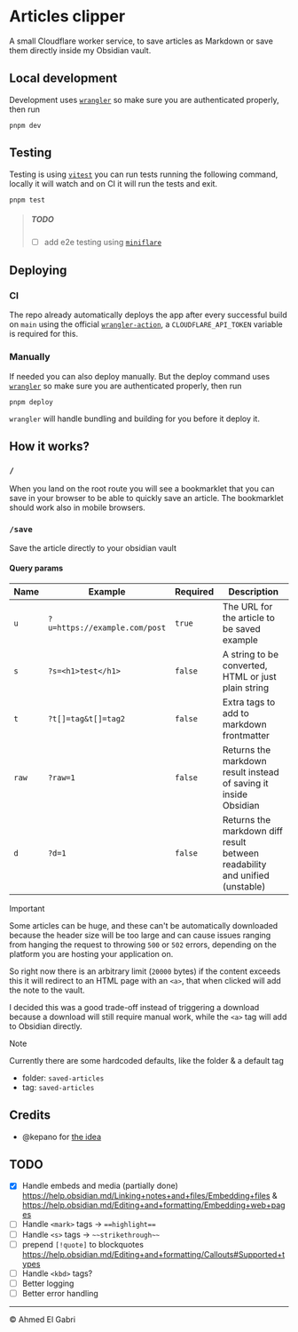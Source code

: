 # Articles clipper

A small Cloudflare worker service, to save articles as Markdown or save them
directly inside my Obsidian vault.

## Local development

Development uses
[`wrangler`](https://developers.cloudflare.com/workers/wrangler/) so make sure
you are authenticated properly, then run

```shell
pnpm dev
```

## Testing

Testing is using [`vitest`](https://vitest.dev) you can run tests running the
following command, locally it will watch and on CI it will run the tests and
exit.

```shell
pnpm test
```

> ##### TODO
>
> - [ ] add e2e testing using
>       [`miniflare`](https://github.com/cloudflare/workers-sdk/tree/main/packages/miniflare)

## Deploying

### CI

The repo already automatically deploys the app after every successful build on
`main` using the official
[`wrangler-action`](https://github.com/cloudflare/wrangler-action), a
`CLOUDFLARE_API_TOKEN` variable is required for this.

### Manually

If needed you can also deploy manually. But the deploy command uses
[`wrangler`](https://developers.cloudflare.com/workers/wrangler/) so make sure
you are authenticated properly, then run

```shell
pnpm deploy
```

`wrangler` will handle bundling and building for you before it deploy it.

## How it works?

### `/`

When you land on the root route you will see a bookmarklet that you can save in
your browser to be able to quickly save an article. The bookmarklet should work
also in mobile browsers.

### `/save`

Save the article directly to your obsidian vault

#### Query params

| Name  | Example                       | Required | Description                                                                 |
| ----- | ----------------------------- | -------- | --------------------------------------------------------------------------- |
| `u`   | `?u=https://example.com/post` | `true`   | The URL for the article to be saved example                                 |
| `s`   | `?s=<h1>test</h1>`            | `false`  | A string to be converted, HTML or just plain string                         |
| `t`   | `?t[]=tag&t[]=tag2`           | `false`  | Extra tags to add to markdown frontmatter                                   |
| `raw` | `?raw=1`                      | `false`  | Returns the markdown result instead of saving it inside Obsidian            |
| `d`   | `?d=1`                        | `false`  | Returns the markdown diff result between readability and unified (unstable) |

> [!IMPORTANT]
>
> Some articles can be huge, and these can't be automatically downloaded because
> the header size will be too large and can cause issues ranging from hanging
> the request to throwing `500` or `502` errors, depending on the platform you
> are hosting your application on.
>
> So right now there is an arbitrary limit (`20000` bytes) if the content
> exceeds this it will redirect to an HTML page with an `<a>`, that when clicked
> will add the note to the vault.
>
> I decided this was a good trade-off instead of triggering a download because a
> download will still require manual work, while the `<a>` tag will add to
> Obsidian directly.

> [!NOTE]
>
> Currently there are some hardcoded defaults, like the folder & a default tag
>
> - folder: `saved-articles`
> - tag: `saved-articles`

## Credits

- @kepano for [the idea](https://stephango.com/obsidian-web-clipper)

## TODO

- [x] Handle embeds and media (partially done)
      https://help.obsidian.md/Linking+notes+and+files/Embedding+files &
      https://help.obsidian.md/Editing+and+formatting/Embedding+web+pages
- [ ] Handle `<mark>` tags -> `==highlight==`
- [ ] Handle `<s>` tags -> `~~strikethrough~~ `
- [ ] prepend `[!quote]` to blockquotes
      https://help.obsidian.md/Editing+and+formatting/Callouts#Supported+types
- [ ] Handle `<kbd>` tags?
- [ ] Better logging
- [ ] Better error handling

---

© Ahmed El Gabri
